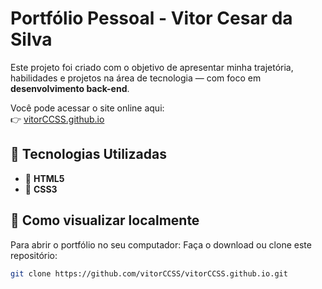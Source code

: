 # Portfólio Pessoal - Vitor Cesar da Silva
 
Este projeto foi criado com o objetivo de apresentar minha trajetória, habilidades e projetos na área de tecnologia — com foco em **desenvolvimento back-end**.

Você pode acessar o site online aqui:  
👉 [vitorCCSS.github.io](https://vitorccss.github.io)

## 🚀 Tecnologias Utilizadas

- 🔹 **HTML5**
- 🔹 **CSS3**

## 📂 Como visualizar localmente

Para abrir o portfólio no seu computador:
Faça o download ou clone este repositório:
   ```bash
   git clone https://github.com/vitorCCSS/vitorCCSS.github.io.git

